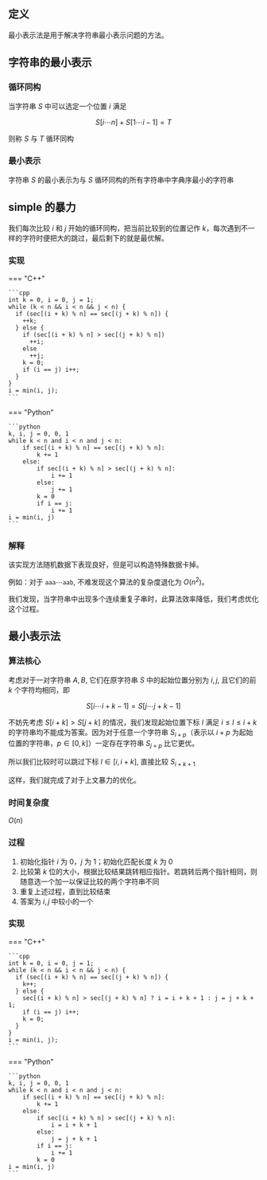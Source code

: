 ## 定义

最小表示法是用于解决字符串最小表示问题的方法。

## 字符串的最小表示

### 循环同构

当字符串 $S$ 中可以选定一个位置 $i$ 满足

$$
S[i\cdots n]+S[1\cdots i-1]=T
$$

则称 $S$ 与 $T$ 循环同构

### 最小表示

字符串 $S$ 的最小表示为与 $S$ 循环同构的所有字符串中字典序最小的字符串

## simple 的暴力

我们每次比较 $i$ 和 $j$ 开始的循环同构，把当前比较到的位置记作 $k$，每次遇到不一样的字符时便把大的跳过，最后剩下的就是最优解。

### 实现

=== "C++"

    ```cpp
    int k = 0, i = 0, j = 1;
    while (k < n && i < n && j < n) {
      if (sec[(i + k) % n] == sec[(j + k) % n]) {
        ++k;
      } else {
        if (sec[(i + k) % n] > sec[(j + k) % n])
          ++i;
        else
          ++j;
        k = 0;
        if (i == j) i++;
      }
    }
    i = min(i, j);
    ```

=== "Python"

    ```python
    k, i, j = 0, 0, 1
    while k < n and i < n and j < n:
        if sec[(i + k) % n] == sec[(j + k) % n]:
            k += 1
        else:
            if sec[(i + k) % n] > sec[(j + k) % n]:
                i += 1
            else:
                j += 1
            k = 0
            if i == j:
                i += 1
    i = min(i, j)
    ```

### 解释

该实现方法随机数据下表现良好，但是可以构造特殊数据卡掉。

例如：对于 $\texttt{aaa}\cdots\texttt{aab}$, 不难发现这个算法的复杂度退化为 $O(n^2)$。

我们发现，当字符串中出现多个连续重复子串时，此算法效率降低，我们考虑优化这个过程。

## 最小表示法

### 算法核心

考虑对于一对字符串 $A,B$, 它们在原字符串 $S$ 中的起始位置分别为 $i,j$, 且它们的前 $k$ 个字符均相同，即

$$
S[i \cdots i+k-1]=S[j \cdots j+k-1]
$$

不妨先考虑 $S[i+k]>S[j+k]$ 的情况，我们发现起始位置下标 $l$ 满足 $i\le l\le i+k$ 的字符串均不能成为答案。因为对于任意一个字符串 $S_{i+p}$（表示以 $i+p$ 为起始位置的字符串，$p \in [0, k]$）一定存在字符串 $S_{j+p}$ 比它更优。

所以我们比较时可以跳过下标 $l\in [i,i+k]$, 直接比较 $S_{i+k+1}$

这样，我们就完成了对于上文暴力的优化。

### 时间复杂度

$O(n)$

### 过程

1.  初始化指针 $i$ 为 $0$，$j$ 为 $1$；初始化匹配长度 $k$ 为 $0$
2.  比较第 $k$ 位的大小，根据比较结果跳转相应指针。若跳转后两个指针相同，则随意选一个加一以保证比较的两个字符串不同
3.  重复上述过程，直到比较结束
4.  答案为 $i,j$ 中较小的一个

### 实现

=== "C++"

    ```cpp
    int k = 0, i = 0, j = 1;
    while (k < n && i < n && j < n) {
      if (sec[(i + k) % n] == sec[(j + k) % n]) {
        k++;
      } else {
        sec[(i + k) % n] > sec[(j + k) % n] ? i = i + k + 1 : j = j + k + 1;
        if (i == j) i++;
        k = 0;
      }
    }
    i = min(i, j);
    ```

=== "Python"

    ```python
    k, i, j = 0, 0, 1
    while k < n and i < n and j < n:
        if sec[(i + k) % n] == sec[(j + k) % n]:
            k += 1
        else:
            if sec[(i + k) % n] > sec[(j + k) % n]:
                i = i + k + 1
            else:
                j = j + k + 1
            if i == j:
                i += 1
            k = 0
    i = min(i, j)
    ```
